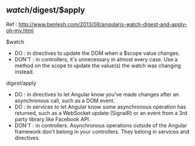 $watch/$digest/$apply
---------------------

Ref : http://www.benlesh.com/2013/08/angularjs-watch-digest-and-apply-oh-my.html

$watch
- DO : in directives to update the DOM when a $scope value changes.
- DON'T : in controllers, it's unnecessary in almost every case. Use a method on the scope to update the value(s) the watch was changing instead.

$digest/$apply
- DO : in directives to let Angular know you've made changes after an asynchronous call, such as a DOM event.
- DO : in services to let Angular know some asynchronous operation has returned, such as a WebSocket update (SignalR) or an event from a 3rd party library like Facebook API.
- DON'T : in controllers. Asynchronous operations outside of the Angular framework don't belong in your controllers. They belong in services and directives.
